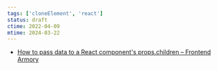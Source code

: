 ```yaml
---
tags: ['cloneElement', 'react']
status: draft
ctime: 2022-04-09
mtime: 2024-03-22
---
```


- [How to pass data to a React component's props.children – Frontend Armory](https://frontarm.com/james-k-nelson/passing-data-props-children/)
